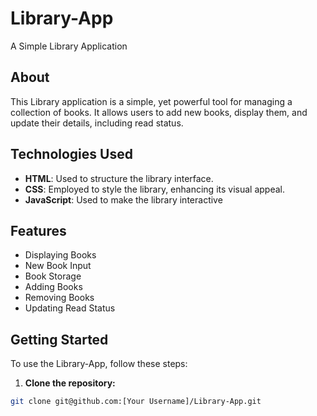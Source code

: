 # Library-App
A Simple Library Application

## About

This Library application is a simple, yet powerful tool for managing a collection of books. It allows users to add new books, display them, and update their details, including read status.

## Technologies Used

- **HTML**: Used to structure the library interface.
- **CSS**: Employed to style the library, enhancing its visual appeal.
- **JavaScript**: Used to make the library interactive


## Features

* Displaying Books
* New Book Input
* Book Storage
* Adding Books
* Removing Books
* Updating Read Status

## Getting Started

To use the Library-App, follow these steps:

1. **Clone the repository:**
 ```bash
 git clone git@github.com:[Your Username]/Library-App.git
 ```

